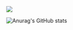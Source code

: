  <img src="https://img.shields.io/badge/python-3776AB???style=flat-square&logo=python&logoColor=black"/>

![Anurag's GitHub stats](https://github-readme-stats.vercel.app/api?username=iyongchan&show_icons=true&theme=radical)

